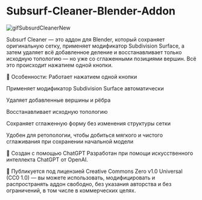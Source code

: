 # Subsurf-Cleaner-Blender-Addon

![gifSubsurdCleanerNew](https://github.com/user-attachments/assets/29882a63-d945-4e9b-a6ac-66a1d7b9ce84)

Subsurf Cleaner — это аддон для Blender, который сохраняет оригинальную сетку, применяет модификатор Subdivision Surface, а затем удаляет всё добавленное деление и восстанавливает только исходную топологию — но уже со сглаженными позициями вершин. Всё это происходит нажатием одной кнопки.

📌 Особенности:
Работает нажатием одной кнопки

Применяет модификатор Subdivision Surface автоматически

Удаляет добавленные вершины и рёбра

Восстанавливает исходную топологию

Сохраняет сглаженную форму без изменения структуры сетки

Удобен для ретопологии, чтобы добиться мягкого и чистого сглаживания при сохранении начальной модели

🧠 Создан с помощью ChatGPT
Разработан при помощи искусственного интеллекта ChatGPT от OpenAI.

📜
Публикуется под лицензией Creative Commons Zero v1.0 Universal (CC0 1.0) —
вы можете использовать, модифицировать и распространять аддон свободно, без указания авторства и без ограничений, в том числе в коммерческих целях.
